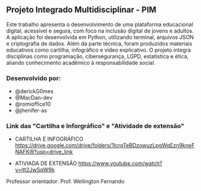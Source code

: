 ## Projeto Integrado Multidisciplinar - PIM

Este trabalho apresenta o desenvolvimento de uma plataforma educacional digital, acessível e segura, com foco na inclusão digital de jovens e adultos. A aplicação foi desenvolvida em Python, utilizando terminal, arquivos JSON e criptografia de dados. Além da parte técnica, foram produzidos materiais educativos como cartilha, infográfico e vídeo explicativo. O projeto integra disciplinas como programação, cibersegurança, LGPD, estatística e ética, aliando conhecimento acadêmico à responsabilidade social.

### Desenvolvido por:

- @derickG0mes
- @MacDan-dev
- @romioffice10
- @jhenifer-as

### Link das "Cartilha e Inforgráfico" e "Atividade de extensão"

- CARTILHA E INFOGRÁFICO
    https://drive.google.com/drive/folders/1IcrqTeBDzowuzLpgWqEzn9kneFNAFKl9?usp=drive_link

- ATIVIADA DE EXTENSÃO
    https://www.youtube.com/watch?v=jtt2JwSqW9k

Professor orientador: Prof. Wellington Fernando
